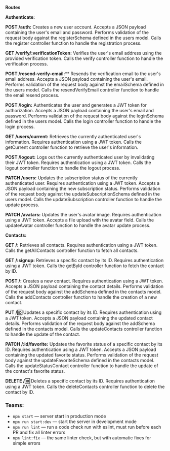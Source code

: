 **Routes<br>**

**Authenticate:<br>**

**POST /auth:** Creates a new user account. Accepts a JSON payload containing the user's email and password. Performs validation of the request body against the registerSchema defined in the users model. Calls the register controller function to handle the registration process.

**GET /verify/:verificationToken:** Verifies the user's email address using the provided verification token. Calls the verify controller function to handle the verification process.

**POST /resend-verify-email:**** Resends the verification email to the user's email address. Accepts a JSON payload containing the user's email. Performs validation of the request body against the emailSchema defined in the users model. Calls the resendVerifyEmail controller function to handle the email resend process.

**POST /login:** Authenticates the user and generates a JWT token for authorization. Accepts a JSON payload containing the user's email and password. Performs validation of the request body against the loginSchema defined in the users model. Calls the login controller function to handle the login process.

**GET /users/current:** Retrieves the currently authenticated user's information. Requires authentication using a JWT token. Calls the getCurrent controller function to retrieve the user's information.

**POST /logout:** Logs out the currently authenticated user by invalidating their JWT token. Requires authentication using a JWT token. Calls the logout controller function to handle the logout process.

**PATCH /users:** Updates the subscription status of the currently authenticated user. Requires authentication using a JWT token. Accepts a JSON payload containing the new subscription status. Performs validation of the request body against the updateSubscriptionSchema defined in the users model. Calls the updateSubscription controller function to handle the update process.

**PATCH /avatars:** Updates the user's avatar image. Requires authentication using a JWT token. Accepts a file upload with the avatar field. Calls the updateAvatar controller function to handle the avatar update process.

**Contacts:<br>**

**GET /:** Retrieves all contacts. Requires authentication using a JWT token. Calls the getAllContacts controller function to fetch all contacts.

**GET /:signup:** Retrieves a specific contact by its ID. Requires authentication using a JWT token. Calls the getById controller function to fetch the contact by ID.

**POST /:** Creates a new contact. Requires authentication using a JWT token. Accepts a JSON payload containing the contact details. Performs validation of the request body against the addSchema defined in the contacts model. Calls the addContacts controller function to handle the creation of a new contact.

**PUT /:id:** Updates a specific contact by its ID. Requires authentication using a JWT token. Accepts a JSON payload containing the updated contact details. Performs validation of the request body against the addSchema defined in the contacts model. Calls the updateContacts controller function to handle the update of the contact.

**PATCH /:id/favorite:** Updates the favorite status of a specific contact by its ID. Requires authentication using a JWT token. Accepts a JSON payload containing the updated favorite status. Performs validation of the request body against the updateFavoriteSchema defined in the contacts model. Calls the updateStatusContact controller function to handle the update of the contact's favorite status.

**DELETE /:id:** Deletes a specific contact by its ID. Requires authentication using a JWT token. Calls the deleteContacts controller function to delete the contact by ID.

### Teams:

- `npm start` &mdash; server start in production mode
- `npm run start:dev` &mdash; start the server in development mode
- `npm run lint` &mdash; run a code check run with eslint, must run before each PR and fix all linter errors
- `npm lint:fix` &mdash; the same linter check, but with automatic fixes for simple errors


